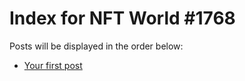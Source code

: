 # Index for NFT World #1768
Posts will be displayed in the order below:

- [Your first post](./001-first.md)

